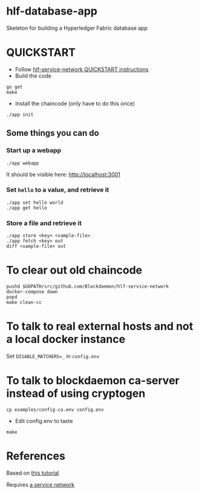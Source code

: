 # hlf-database-app
Skeleton for building a Hyperledger Fabric database app

# QUICKSTART

* Follow [hlf-service-network QUICKSTART instructions](https://github.com/Blockdaemon/hlf-service-network/blob/master/README.md#quickstart)
* Build the code
```
go get
make
```

* Install the chaincode (only have to do this once)
```
./app init
```

## Some things you can do
### Start up a webapp
```
./app webapp
```
It should be visible here: [http://localhost:3001](http://localhost:3001/)

### Set `hello` to a value, and retrieve it
```
./app set hello world
./app get hello
```

### Store a file and retrieve it
```
./app store <key> <sample-file>
./app fetch <key> out
diff <sample-file> out
```

# To clear out old chaincode
```
pushd $GOPATH/src/github.com/Blockdaemon/hlf-service-network
docker-compose down
popd
make clean-cc
```

# To talk to real external hosts and not a local docker instance
Set `DISABLE_MATCHERS=_` in `config.env`

# To talk to blockdaemon ca-server instead of using cryptogen
```
cp examples/config-ca.env config.env
```

* Edit config.env to taste

```
make
```

# References
Based on [this tutorial](https://chainhero.io/2018/03/tutorial-build-blockchain-app-2/)

Requires [a service network](https://github.com/Blockdaemon/hlf-service-network)
